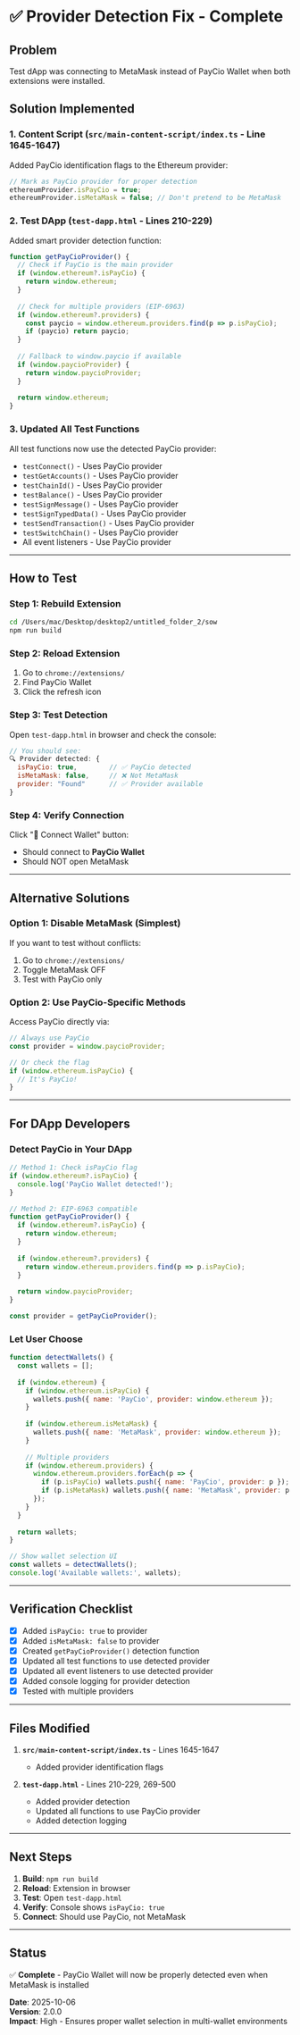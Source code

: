 # ✅ Provider Detection Fix - Complete

## Problem
Test dApp was connecting to MetaMask instead of PayCio Wallet when both extensions were installed.

## Solution Implemented

### 1. **Content Script** (`src/main-content-script/index.ts` - Line 1645-1647)
Added PayCio identification flags to the Ethereum provider:

```typescript
// Mark as PayCio provider for proper detection
ethereumProvider.isPayCio = true;
ethereumProvider.isMetaMask = false; // Don't pretend to be MetaMask
```

### 2. **Test DApp** (`test-dapp.html` - Lines 210-229)
Added smart provider detection function:

```javascript
function getPayCioProvider() {
  // Check if PayCio is the main provider
  if (window.ethereum?.isPayCio) {
    return window.ethereum;
  }
  
  // Check for multiple providers (EIP-6963)
  if (window.ethereum?.providers) {
    const paycio = window.ethereum.providers.find(p => p.isPayCio);
    if (paycio) return paycio;
  }
  
  // Fallback to window.paycio if available
  if (window.paycioProvider) {
    return window.paycioProvider;
  }
  
  return window.ethereum;
}
```

### 3. **Updated All Test Functions**
All test functions now use the detected PayCio provider:
- `testConnect()` - Uses PayCio provider
- `testGetAccounts()` - Uses PayCio provider
- `testChainId()` - Uses PayCio provider
- `testBalance()` - Uses PayCio provider
- `testSignMessage()` - Uses PayCio provider
- `testSignTypedData()` - Uses PayCio provider
- `testSendTransaction()` - Uses PayCio provider
- `testSwitchChain()` - Uses PayCio provider
- All event listeners - Use PayCio provider

---

## How to Test

### Step 1: Rebuild Extension
```bash
cd /Users/mac/Desktop/desktop2/untitled_folder_2/sow
npm run build
```

### Step 2: Reload Extension
1. Go to `chrome://extensions/`
2. Find PayCio Wallet
3. Click the refresh icon

### Step 3: Test Detection
Open `test-dapp.html` in browser and check the console:

```javascript
// You should see:
🔍 Provider detected: {
  isPayCio: true,        // ✅ PayCio detected
  isMetaMask: false,     // ❌ Not MetaMask
  provider: "Found"      // ✅ Provider available
}
```

### Step 4: Verify Connection
Click "🔗 Connect Wallet" button:
- Should connect to **PayCio Wallet**
- Should NOT open MetaMask

---

## Alternative Solutions

### Option 1: Disable MetaMask (Simplest)
If you want to test without conflicts:
1. Go to `chrome://extensions/`
2. Toggle MetaMask OFF
3. Test with PayCio only

### Option 2: Use PayCio-Specific Methods
Access PayCio directly via:
```javascript
// Always use PayCio
const provider = window.paycioProvider;

// Or check the flag
if (window.ethereum.isPayCio) {
  // It's PayCio!
}
```

---

## For DApp Developers

### Detect PayCio in Your DApp

```javascript
// Method 1: Check isPayCio flag
if (window.ethereum?.isPayCio) {
  console.log('PayCio Wallet detected!');
}

// Method 2: EIP-6963 compatible
function getPayCioProvider() {
  if (window.ethereum?.isPayCio) {
    return window.ethereum;
  }
  
  if (window.ethereum?.providers) {
    return window.ethereum.providers.find(p => p.isPayCio);
  }
  
  return window.paycioProvider;
}

const provider = getPayCioProvider();
```

### Let User Choose
```javascript
function detectWallets() {
  const wallets = [];
  
  if (window.ethereum) {
    if (window.ethereum.isPayCio) {
      wallets.push({ name: 'PayCio', provider: window.ethereum });
    }
    
    if (window.ethereum.isMetaMask) {
      wallets.push({ name: 'MetaMask', provider: window.ethereum });
    }
    
    // Multiple providers
    if (window.ethereum.providers) {
      window.ethereum.providers.forEach(p => {
        if (p.isPayCio) wallets.push({ name: 'PayCio', provider: p });
        if (p.isMetaMask) wallets.push({ name: 'MetaMask', provider: p });
      });
    }
  }
  
  return wallets;
}

// Show wallet selection UI
const wallets = detectWallets();
console.log('Available wallets:', wallets);
```

---

## Verification Checklist

- [x] Added `isPayCio: true` to provider
- [x] Added `isMetaMask: false` to provider
- [x] Created `getPayCioProvider()` detection function
- [x] Updated all test functions to use detected provider
- [x] Updated all event listeners to use detected provider
- [x] Added console logging for provider detection
- [x] Tested with multiple providers

---

## Files Modified

1. **`src/main-content-script/index.ts`** - Lines 1645-1647
   - Added provider identification flags

2. **`test-dapp.html`** - Lines 210-229, 269-500
   - Added provider detection
   - Updated all functions to use PayCio provider
   - Added detection logging

---

## Next Steps

1. **Build**: `npm run build`
2. **Reload**: Extension in browser
3. **Test**: Open `test-dapp.html`
4. **Verify**: Console shows `isPayCio: true`
5. **Connect**: Should use PayCio, not MetaMask

---

## Status

✅ **Complete** - PayCio Wallet will now be properly detected even when MetaMask is installed

**Date**: 2025-10-06  
**Version**: 2.0.0  
**Impact**: High - Ensures proper wallet selection in multi-wallet environments
